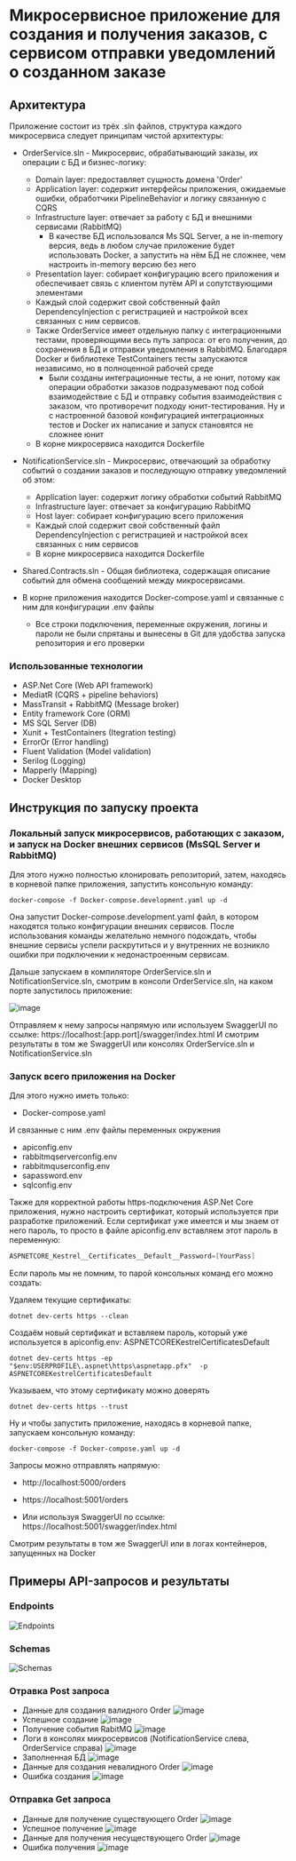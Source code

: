 # Микросервисное приложение для создания и получения заказов, с сервисом отправки уведомлений о созданном заказе

## Архитектура
Приложение состоит из трёх .sln файлов, структура каждого микросервиса следует принципам чистой архитектуры:
- OrderService.sln - Микросервис, обрабатывающий заказы, их операции с БД и бизнес-логику:
  - Domain layer: предоставляет сущность домена 'Order'
  - Application layer: содержит интерфейсы приложения, ожидаемые ошибки, обработчики PipelineBehavior и логику связанную с CQRS
  - Infrastructure layer: отвечает за работу с БД и внешними сервисами (RabbitMQ)
     - В качестве БД использовался Ms SQL Server, а не in-memory версия, ведь в любом случае приложение будет использовать Docker, а запустить на нём БД не сложнее, чем настроить in-memory версию без него
  - Presentation layer: собирает конфигурацию всего приложения и обеспечивает связь с клиентом путём API и сопутствующими элементами
  - Каждый слой содержит свой собственный файл DependencyInjection с регистрацией и настройкой всех связанных с ним сервисов.
  - Также OrderService имеет отдельную папку с интеграционными тестами, проверяющими весь путь запроса: от его получения, до сохранения в БД и отправки уведомления в RabbitMQ. Благодаря Docker и библиотеке TestContainers тесты запускаются независимо, но в полноценной рабочей среде
      - Были созданы интеграционные тесты, а не юнит, потому как операции обработки заказов подразумевают под собой взаимодействие с БД и отправку события взаимодействия с заказом, что противоречит подходу юнит-тестирования. Ну и с настроенной базовой конфигурацией интеграционных тестов и Docker их написание и запуск становятся не сложнее юнит 
  - В корне микросервиса находится Dockerfile

- NotificationService.sln - Микросервис, отвечающий за обработку событий о создании заказов и последующую отправку уведомлений об этом:
  - Application layer: содержит логику обработки событий RabbitMQ
  - Infrastructure layer: отвечает за конфигурацию RabbitMQ
  - Host layer: собирает конфигурацию всего приложения
  - Каждый слой содержит свой собственный файл DependencyInjection с регистрацией и настройкой всех связанных с ним сервисов
  - В корне микросервиса находится Dockerfile

- Shared.Contracts.sln - Общая библиотека, содержащая описание событий для обмена сообщений между микросервисами.
  
- В корне приложения находится Docker-compose.yaml и связанные с ним для конфигурации .env файлы
    - Все строки подключения, переменные окружения, логины и пароли не были спрятаны и вынесены в Git для удобства запуска репозитория и его проверки

### Использованные технологии
- ASP.Net Core (Web API framework)
- MediatR (CQRS + pipeline behaviors)
- MassTransit + RabbitMQ (Message broker)
- Entity framework Core (ORM)
- MS SQL Server (DB)
- Xunit + TestContainers (Itegration testing)
- ErrorOr (Error handling)
- Fluent Validation (Model validation)
- Serilog (Logging)
- Mapperly (Mapping)
- Docker Desktop

## Инструкция по запуску проекта
### Локальный запуск микросервисов, работающих с заказом, и запуск на Docker внешних сервисов (MsSQL Server и RabbitMQ)
Для этого нужно полностью клонировать репозиторий, затем, находясь в корневой папке приложения, запустить консольную команду:
``` Shell
docker-compose -f Docker-compose.development.yaml up -d
```
Она запустит Docker-compose.development.yaml файл, в котором находятся только конфигурации внешних сервисов.
После использования команды желательно немного подождать, чтобы внешние сервисы успели раскрутиться и у внутренних не возникло ошибки при подключении к недонастроенным сервисам.

Дальше запускаем в компиляторе OrderService.sln и NotificationService.sln, смотрим в консоли OrderService.sln, на каком порте запустилось приложение:

![image](https://github.com/user-attachments/assets/f3d06d1a-7c66-494d-8750-2f7edfc1fd22)

Отправляем к нему запросы напрямую или используем SwaggerUI по ссылке: https://localhost:[app.port]/swagger/index.html
И смотрим результаты в том же SwaggerUI или консолях OrderService.sln и NotificationService.sln

### Запуск всего приложения на Docker
Для этого нужно иметь только:
- Docker-compose.yaml

И связанные с ним .env файлы переменных окружения
- apiconfig.env
- rabbitmqserverconfig.env
- rabbitmquserconfig.env
- sapassword.env
- sqlconfig.env

Также для корректной работы https-подключения ASP.Net Core приложения, нужно настроить сертификат, который используется при разработке приложений.
Если сертификат уже имеется и мы знаем от него пароль, то просто в файле apiconfig.env вставляем этот пароль в переменную:
```d
ASPNETCORE_Kestrel__Certificates__Default__Password=[YourPass]
```
Если пароль мы не помним, то парой консольных команд его можно создать:

Удаляем текущие сертификаты:
```shell
dotnet dev-certs https --clean
```

Создаём новый сертификат и вставляем пароль, который уже используется в apiconfig.env: ASPNETCOREKestrelCertificatesDefault
```shell
dotnet dev-certs https -ep "$env:USERPROFILE\.aspnet\https\aspnetapp.pfx"  -p ASPNETCOREKestrelCertificatesDefault
```

Указываем, что этому сертификату можно доверять
```shell
dotnet dev-certs https --trust
```

Ну и чтобы запустить приложение, находясь в корневой папке, запускаем консольную команду:
``` Shell
docker-compose -f Docker-compose.yaml up -d
```

Запросы можно отправлять напрямую:
- http://localhost:5000/orders
- https://localhost:5001/orders

- Или используя SwaggerUI по ссылке: 
https://localhost:5001/swagger/index.html

Cмотрим результаты в том же SwaggerUI или в логах контейнеров, запущенных на Docker

## Примеры API-запросов и результаты
### Endpoints
![Endpoints](https://github.com/user-attachments/assets/e1ad372b-03a0-4d6a-a1a7-f8956e7d05fd)

### Schemas
![Schemas](https://github.com/user-attachments/assets/4309ec32-2d16-4ae0-b099-937cc8a96be1)

### Отравка Post запроса
- Данные для создания валидного Order
  ![image](https://github.com/user-attachments/assets/5c3db64e-d6d6-4ac1-81ca-8f262ecc316f)
- Успешное создание
  ![image](https://github.com/user-attachments/assets/5872ee70-4adb-4cf1-88e3-0c8e19220aaa)
- Получение события RabitMQ
  ![image](https://github.com/user-attachments/assets/11ceefa0-3291-4755-9b02-2b8240efd228)
- Логи в консолях микросервисов (NotificationService слева, OrderService справа) 
  ![image](https://github.com/user-attachments/assets/9b28c642-4a9c-4131-836f-337a9f5af8cb)
- Заполненная БД
  ![image](https://github.com/user-attachments/assets/6536eb73-0011-4955-a68b-7c4a49b0c319)
- Данные для создания невалидного Order
  ![image](https://github.com/user-attachments/assets/89a38903-64d3-48f4-821e-da7858c2d807)
- Ошибка создания
  ![image](https://github.com/user-attachments/assets/285abeab-952d-461f-aea4-63029f79fc8e)

### Отправка Get запроса
- Данные для получение существующего Order
  ![image](https://github.com/user-attachments/assets/716eca1d-e72f-4ee3-9df9-88219f402762)
- Успешное получение
  ![image](https://github.com/user-attachments/assets/4e4855a3-c010-4fbb-b732-8f8c48295688)
- Данные для получения несуществующего Order
  ![image](https://github.com/user-attachments/assets/e3d95fe2-4ec6-4298-934a-90f8581a8e51)
- Ошибка получения
  ![image](https://github.com/user-attachments/assets/3020c5fb-f863-4e0d-b3a0-cfc0c757f53e)
